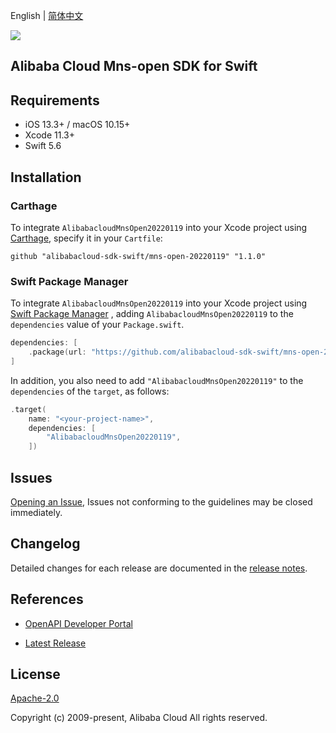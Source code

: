English | [简体中文](README-CN.md)

![](https://aliyunsdk-pages.alicdn.com/icons/AlibabaCloud.svg)

## Alibaba Cloud Mns-open SDK for Swift

## Requirements

- iOS 13.3+ / macOS 10.15+
- Xcode 11.3+
- Swift 5.6

## Installation

### Carthage

To integrate `AlibabacloudMnsOpen20220119` into your Xcode project using [Carthage](https://github.com/Carthage/Carthage), specify it in your `Cartfile`:

```ogdl
github "alibabacloud-sdk-swift/mns-open-20220119" "1.1.0"
```

### Swift Package Manager

To integrate `AlibabacloudMnsOpen20220119` into your Xcode project using [Swift Package Manager](https://swift.org/package-manager/) , adding `AlibabacloudMnsOpen20220119` to the `dependencies` value of your `Package.swift`.

```swift
dependencies: [
    .package(url: "https://github.com/alibabacloud-sdk-swift/mns-open-20220119.git", from: "1.1.0")
]
```

In addition, you also need to add `"AlibabacloudMnsOpen20220119"` to the `dependencies` of the `target`, as follows:

```swift
.target(
    name: "<your-project-name>",
    dependencies: [
        "AlibabacloudMnsOpen20220119",
    ])
```

## Issues

[Opening an Issue](https://github.com/alibabacloud-sdk-swift/mns-open-20220119/issues/new), Issues not conforming to the guidelines may be closed immediately.

## Changelog

Detailed changes for each release are documented in the [release notes](./ChangeLog.txt).

## References

* [OpenAPI Developer Portal](https://next.api.alibabacloud.com/home)
- [Latest Release](https://github.com/alibabacloud-sdk-swift/mns-open-20220119)

## License

[Apache-2.0](http://www.apache.org/licenses/LICENSE-2.0)

Copyright (c) 2009-present, Alibaba Cloud All rights reserved.
